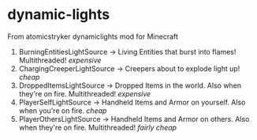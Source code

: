 dynamic-lights
==============

From atomicstryker dynamiclights mod for Minecraft

1. BurningEntitiesLightSource -> Living Entities that burst into flames! Multithreaded! *expensive*
2. ChargingCreeperLightSource -> Creepers about to explode light up! *cheap*
3. DroppedItemsLightSource -> Dropped Items in the world. Also when they're on fire. Multithreaded! *expensive*
4. PlayerSelfLightSource -> Handheld Items and Armor on yourself. Also when you're on fire. *cheap*
5. PlayerOthersLightSource -> Handheld Items and Armor on others. Also when they're on fire. Multithreaded! *fairly cheap*
